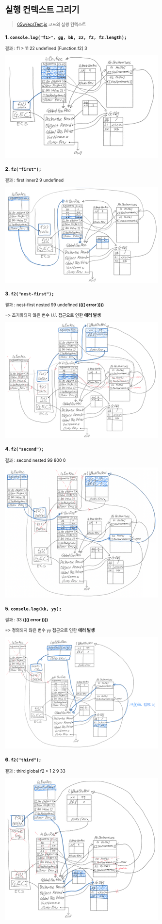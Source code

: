 # 실행 컨텍스트 그리기

> [05w/ecsTest.js](https://github.com/0uizi0/sesac-practice/blob/main/05w/ecsTest.js) 코드의 실행 컨텍스트

### 1. `console.log("f1>", gg, bb, zz, f2, f2.length);`

결과 : f1 > 11 22 undefined [Function.f2] 3

![1번 이미지](image/1.png)

### 2. `f2("first");`

결과 : first inner2 9 undefined

![2번 이미지](image/2.png)

### 3. `f2("nest-first");`

결과 : nest-first nested 99 undefined **(((( error ))))**

=> 초기화되지 않은 변수 `lll` 접근으로 인한 **에러 발생**

![3번 이미지](image/3.png)

### 4. `f2("second");`

결과 : second nested 99 800 0

![4번 이미지](image/4.png)

### 5. `console.log(kk, yy);`

결과 : 33 **(((( error ))))**

=> 정의되지 않은 변수 `yy` 접근으로 인한 **에러 발생**

![5번 이미지](image/5.png)

### 6. `f2("third");`

결과 : third global f2 > 1 2 9 33

![6번 이미지](image/6.png)
